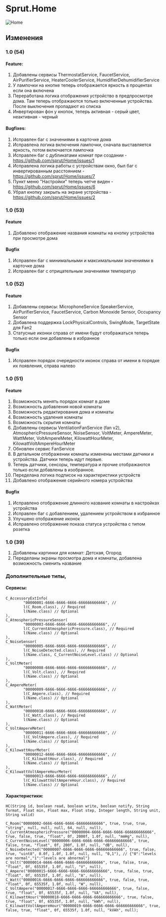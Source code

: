 # Sprut.Home

![Home](https://github.com/sprut/Home/blob/master/Home.jpg)


## Изменения

### 1.0 (54)

#### Feature:
1. Добавлены сервисы ThermostatService, FaucetService, AirPurifierService, HeaterCoolerService, HumidifierDehumidifierService
2. У лампочки на кнопке теперь отображается яркость в процентах если она включена
3. Переработана логика отображения устройство в предпросмотре дома. Там теперь отображаются только включенные устройства. После выключения пропадают из списка
4. Инвертирован фон у кнопок, теперь активная - серый цвет, неактивная - черный

#### Bugfixes:
1. Исправлен баг с значениями в карточке дома
2. Исправлена логика включения лампочки, сначала выставляется яркость, потом включается лампочка
3. Исправлен баг с дубликатами комнат при создании - https://github.com/sprut/Home/issues/1
4. Исправлена логика работы с устройствам окно, был баг с инвертированным расстоянием - https://github.com/sprut/Home/issues/7
5. Пункт меню "Настройки" теперь четче виден - https://github.com/sprut/Home/issues/6
6. Убрал кнопку закрыть на экране устройства - https://github.com/sprut/Home/issues/2

### 1.0 (53)

#### Feature
1. Добавлено отображение названия комнаты на кнопку устройства при просмотре дома

#### Bugfix
1. Исправлен баг с минимальными и максимальными значениями в карточке дома
2. Исправлен баг с отрицательным значениями температур

### 1.0 (52)

#### Feature
1. Добавлены сервисы: MicrophoneService SpeakerService, AirPurifierService, FaucetService, Carbon Monoxide Sensor, Occupancy Sensor
2. Добавлена поддержка LockPhysicalControls, SwingMode, TargetState для Fan2
3. Статусные иконки справа от имени будут отображаться теперь только если они добавлены в избранное

#### Bugfix
1. Исправлен порядок очередности иконок справа от имени в порядке их появления, справа налево

### 1.0 (51)

#### Feature
1. Возможность менять порядок комнат в доме
2. Возможность добавления новой комнаты
3. Возможность редактирования дома и комнаты
3. Возможность удаления комнаты
4. Возможность скрытия комнаты
5. Добавлены сервисы VentilationFanService (fan v2), AtmosphericPressureSensor, NoiseSensor, VoltMeter, AmpereMeter, WattMeter, VoltAmpereMeter, KilowattHourMeter, KilowattVoltAmpereHourMeter
6. Обновлен сервис FanService
7. В детальном отображении комнаты изменены местами датчики и устройства. Датчики теперь идут первые.
8. Теперь датчики, сенсоры, температура и прочие отображаются только если добавлены в изобранное.
9. Переделана логика подписок на характеристики устройств
10. Добавлено отображение серийного номера устройства

#### Bugfix
1. Исправлено отображение длинного название комнаты в настройках устройства
2. Исправлен баг с добавлением, удалением устройством в избранное
3. Улучшено отображение иконок
4. Исправлено отображение показа статуса устройства с типом розетка

### 1.0 (39)

1. Добавлены картинки для комнат: Детская, Огород
2. Переделаны экраны просмотра дома и комнаты, добавлена возможность сменить название

### Дополнительные типы,

#### Сервисы:

	C_AccessoryExtInfo(
			"00000001-6666-6666-6666-666666666666", //
			l(C_Room.class), // Required
			l(Name.class) // Optional
	),
	C_AtmosphericPressureSensor(
			"00000003-6666-6666-6666-666666666666", //
			l(C_CurrentAtmosphericPressure.class), // Required
			l(Name.class) // Optional
	),
	C_NoiseSensor(
			"00000005-6666-6666-6666-666666666666", //
			l(C_NoiseDetected.class), // Required
			l(Name.class, C_CurrentNoiseLevel.class) // Optional
	),
	C_VoltMeter(
			"00000008-6666-6666-6666-666666666666", //
			l(C_Volt.class), // Required
			l(Name.class) // Optional
	),
	C_AmpereMeter(
			"00000009-6666-6666-6666-666666666666", //
			l(C_Ampere.class), // Required
			l(Name.class) // Optional
	),
	C_WattMeter(
			"00000010-6666-6666-6666-666666666666", //
			l(C_Watt.class), // Required
			l(Name.class) // Optional
	),
	C_VoltAmpereMeter(
			"00000011-6666-6666-6666-666666666666", //
			l(C_VoltAmpere.class), // Required
			l(Name.class) // Optional
	),
	C_KilowattHourMeter(
			"00000012-6666-6666-6666-666666666666", //
			l(C_KilowattHour.class), // Required
			l(Name.class) // Optional
	),
	C_KilowattVoltAmpereHourMeter(
			"00000013-6666-6666-6666-666666666666", //
			l(C_KilowattVoltAmpereHour.class), // Required
			l(Name.class) // Optional

      
#### Характеристики:
	HC(String id, boolean read, boolean write, boolean notify, String format, Float min, Float max, Float step, Integer length, String unit, String valid)

	C_Room("00000002-6666-6666-6666-666666666666", true, true, true, "string", null, null, null, 64, null, null),
	C_CurrentAtmosphericPressure("00000004-6666-6666-6666-666666666666", true, false, true, "float", 0f, 2000f, 1.0f, null, "mmHg", null),
	C_CurrentNoiseLevel("00000006-6666-6666-6666-666666666666", true, false, true, "float", 0f, 200f, 1.0f, null, "dB", null),
	C_NoiseDetected("00000007-6666-6666-6666-666666666666", true, false, true, "uint8", 0.0f, 1.0f, 1.0f, null, null, "0,1"), // {"0":"levels are normal","1":"levels are abnormal"}
	C_Volt("00000014-6666-6666-6666-666666666666", true, false, true, "float", 0f, 65535f, 1.0f, null, "V", null),
	C_Ampere("00000015-6666-6666-6666-666666666666", true, false, true, "float", 0f, 65535f, 1.0f, null, "A", null),
	C_Watt("00000016-6666-6666-6666-666666666666", true, false, true, "float", 0f, 65535f, 1.0f, null, "W", null),
	C_VoltAmpere("00000017-6666-6666-6666-666666666666", true, false, true, "float", 0f, 65535f, 1.0f, null, "VA", null),
	C_KilowattHour("00000018-6666-6666-6666-666666666666", true, false, true, "float", 0f, 65535f, 1.0f, null, "kWh", null),
	C_KilowattVoltAmpereHour("00000019-6666-6666-6666-666666666666", true, false, true, "float", 0f, 65535f, 1.0f, null, "kVAh", null);
